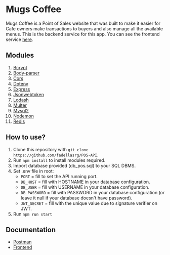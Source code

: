 # Mugs Coffee
Mugs Coffee is a Point of Sales website that was built to make it easier for Cafe owners make transactions to buyers and also manage all the available menus.
This is the backend service for this app. You can see the frontend service [here](https://github.com/fadellasrg/POS-Web).

## Modules
1. [Bcrypt](https://www.npmjs.com/package/bcrypt)
2. [Body-parser](https://www.npmjs.com/package/body-parser)
3. [Cors](https://www.npmjs.com/package/cors)
4. [Dotenv](https://www.npmjs.com/package/dotenv)
5. [Express](https://www.npmjs.com/package/express)
6. [Jsonwebtoken](https://www.npmjs.com/package/jsonwebtoken)
7. [Lodash](https://www.npmjs.com/package/lodash)
8. [Multer](https://www.npmjs.com/package/multer)
9. [Mysql2](https://www.npmjs.com/package/mysql2)
10. [Nodemon](https://www.npmjs.com/package/nodemon)
11. [Redis](https://redis.io/)

## How to use?
1. Clone this repository with `git clone https://github.com/fadellasrg/POS-API`.
2. Run `npm install` to install modules required.
3. Import database provided (db_pos.sql) to your SQL DBMS.
4. Set .env file in root:
    - `PORT` = fill to set the API running port.
    - `DB_HOST` = fill with HOSTNAME in your database configuration.
    - `DB_USER` = fill with USERNAME in your database configuration.
    - `DB_PASSWORD` = fill with PASSWORD in your database configuration (or leave it null if your database doesn't have password).
    - `JWT_SECRET` = fill with the unique value due to signature verifier on JWT.
5. Run `npm run start`

## Documentation
- [Postman](https://documenter.getpostman.com/view/13713483/TWDfDDVo)
- [Frontend](https://github.com/fadellasrg/POS-Web)
